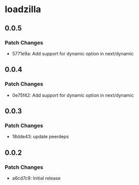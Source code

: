 # loadzilla

## 0.0.5

### Patch Changes

- 5771e9a: Add support for dynamic option in next/dynamic

## 0.0.4

### Patch Changes

- 0e75f42: Add support for dynamic option in next/dynamic

## 0.0.3

### Patch Changes

- 18dde43: update peerdeps

## 0.0.2

### Patch Changes

- a6cd7c9: Initial release
